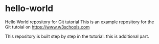 # hello-world
Hello World repository for Git tutorial
This is an example repository for the Git tutoial on https://www.w3schools.com

This repository is built step by step in the tutorial.
this is additional part.
